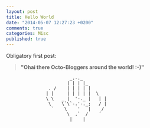 ```yaml
---
layout: post
title: Hello World
date: "2014-05-07 12:27:23 +0200"
comments: true
categories: Misc
published: true
---
```


Obligatory first post: 

> **"Ohai there Octo-Bloggers around the world! :-)"**

```plain Wave your hands! http://www.ascii-art.de/ascii/ghi/hand.txt ASCII hand borrowed from here
                        _.-._
                       | | | |_
                . /    | | | | |
               | |     | | | | |  \
               \ \   _ |  '-._ |   | |
                \    \`\`-.'-._;   / |
                 `    \    '   |    /
                       \  .`  /    ´
                        |    | 
```